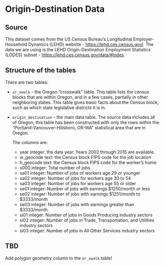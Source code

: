 Origin-Destination Data
================

## Source

This dataset comes from the US Census Bureau’s Longitudinal
Employer-Household Dynamics (LEHD) website -
<https://lehd.ces.census.gov/>. The data we are using is the LEHD
Origin-Destination Employment Statistics (LODES) subset -
<https://lehd.ces.census.gov/data/#lodes>.

## Structure of the tables

There are two tables:

  - `or_xwalk` - the Oregon “crosswalk” table. This table lists the
    census blocks that are within Oregon, and in a few cases, partially
    in other neighboring states. This table gives basic facts about the
    Census block, such as which state legislative districts it is in.

  - `origin_destination` - the main data table. The source data includes
    all of Oregon; this table has been constructed with only the rows
    within the “Portland-Vancouver-Hillsboro, OR-WA” statistical area
    that are in Oregon.
    
    The columns are:
    
      - year integer: the data year. Years 2002 through 2015 are
        available.
      - w\_geocode text: the Census block FIPS code for the job location
      - h\_geocode text: the Census block FIPS code for the worker’s
        home
      - s000 integer: Total number of jobs
      - sa01 integer: Number of jobs of workers age 29 or younger
      - sa02 integer: Number of jobs for workers age 30 to 54
      - sa03 integer: Number of jobs for workers age 55 or older
      - se01 integer: Number of jobs with earnings $1250/month or less
      - se02 integer: Number of jobs with earnings $1251/month to
        $3333/month
      - se03 integer: Number of jobs with earnings greater than
        $3333/month
      - si01 integer: Number of jobs in Goods Producing industry sectors
      - si02 integer: Number of jobs in Trade, Transportation, and
        Utilities industry sectors
      - si03 integer: Number of jobs in All Other Services industry
        sectors

## TBD

Add polygon geometry column to the `or_xwalk` table\!
